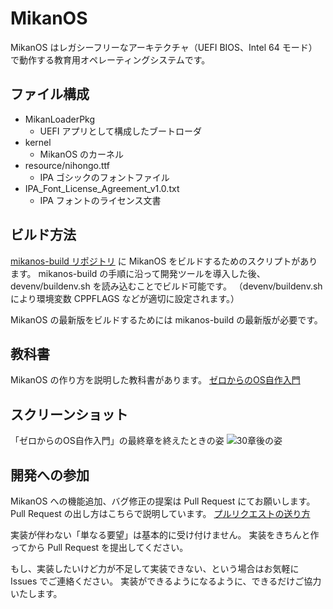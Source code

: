 # MikanOS

MikanOS はレガシーフリーなアーキテクチャ（UEFI BIOS、Intel 64 モード）で動作する教育用オペレーティングシステムです。

## ファイル構成

- MikanLoaderPkg
    - UEFI アプリとして構成したブートローダ
- kernel
    - MikanOS のカーネル
- resource/nihongo.ttf
    - IPA ゴシックのフォントファイル
- IPA_Font_License_Agreement_v1.0.txt
    - IPA フォントのライセンス文書

## ビルド方法

[mikanos-build リポジトリ](https://github.com/uchan-nos/mikanos-build/) に MikanOS をビルドするためのスクリプトがあります。
mikanos-build の手順に沿って開発ツールを導入した後、devenv/buildenv.sh を読み込むことでビルド可能です。
（devenv/buildenv.sh により環境変数 CPPFLAGS などが適切に設定されます。）

MikanOS の最新版をビルドするためには mikanos-build の最新版が必要です。

## 教科書

MikanOS の作り方を説明した教科書があります。
[ゼロからのOS自作入門](https://zero.osdev.jp/)

## スクリーンショット

「ゼロからのOS自作入門」の最終章を終えたときの姿
![30章後の姿](mikanos-after30-photo.png)

## 開発への参加

MikanOS への機能追加、バグ修正の提案は Pull Request にてお願いします。
Pull Request の出し方はこちらで説明しています。 [プルリクエストの送り方](https://github.com/uchan-nos/mikanos/blob/master/docs/how-to-send-pull-request.md)

実装が伴わない「単なる要望」は基本的に受け付けません。
実装をきちんと作ってから Pull Request を提出してください。

もし、実装したいけど力が不足して実装できない、という場合はお気軽に Issues でご連絡ください。
実装ができるようになるように、できるだけご協力いたします。
